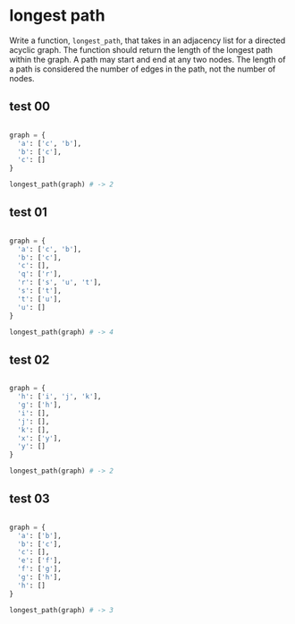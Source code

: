 # longest path

Write a function, `longest_path`, that takes in an adjacency list for a directed acyclic graph. The function should return the length of the longest path within the graph. A path may start and end at any two nodes. The length of a path is considered the number of edges in the path, not the number of nodes.

## test 00

```python

graph = {
  'a': ['c', 'b'],
  'b': ['c'],
  'c': []
}

longest_path(graph) # -> 2
```

## test 01

```python

graph = {
  'a': ['c', 'b'],
  'b': ['c'],
  'c': [],
  'q': ['r'],
  'r': ['s', 'u', 't'],
  's': ['t'],
  't': ['u'],
  'u': []
}

longest_path(graph) # -> 4
```

## test 02

```python

graph = {
  'h': ['i', 'j', 'k'],
  'g': ['h'],
  'i': [],
  'j': [],
  'k': [],
  'x': ['y'],
  'y': []
}

longest_path(graph) # -> 2
```

## test 03

```python

graph = {
  'a': ['b'],
  'b': ['c'],
  'c': [],
  'e': ['f'],
  'f': ['g'],
  'g': ['h'],
  'h': []
}

longest_path(graph) # -> 3
```
